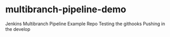 # multibranch-pipeline-demo
Jenkins Multibranch Pipeline Example Repo
Testing the githooks
Pushing in the develop

